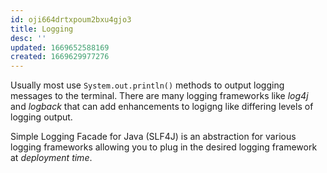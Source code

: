 ```yaml
---
id: oji664drtxpoum2bxu4gjo3
title: Logging
desc: ''
updated: 1669652588169
created: 1669629977276
---
```

Usually most use `System.out.println()` methods to output logging messages to the terminal.
There are many logging frameworks like *log4j* and *logback* that can add enhancements to logigng like differing levels of logging output.

Simple Logging Facade for Java (SLF4J) is an abstraction for various logging frameworks allowing you to plug in the desired logging framework at *deployment time*.